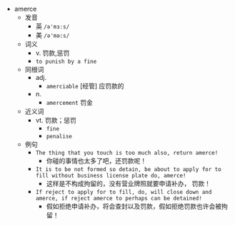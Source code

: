 - amerce
  - 发音
    - 英 `/ə'mɜːs/`
    - 美 `/ə'mə:s/`
  - 词义
    - v. 罚款,惩罚
    - `to punish by a fine `
  - 同根词
    - adj.
      - `amerciable` [经管] 应罚款的
    - n.
      - `amercement` 罚金
  - 近义词
    - vt. 罚款；惩罚
      - `fine`
      - `penalise`
  - 例句
    - `The thing that you touch is too much also, return amerce!`
      - 你碰的事情也太多了吧，还罚款呢！
    - `It is to be not formed so detain, be about to apply for to fill without business license plate do, amerce!`
      - 这样是不构成拘留的，没有营业牌照就要申请补办， 罚款！
    - `If reject to apply for to fill, do, will close down and amerce, if reject amerce to perhaps can be detained!`
      - 假如拒绝申请补办，将会查封以及罚款，假如拒绝罚款也许会被拘留！

